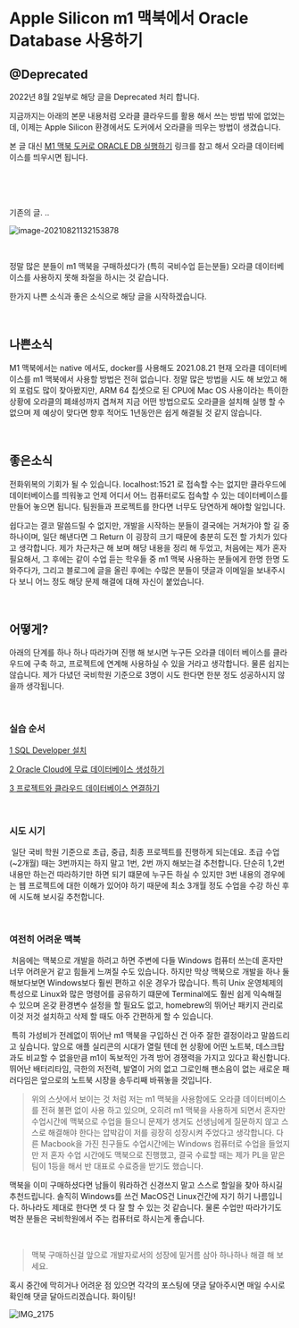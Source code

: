 # Apple Silicon m1 맥북에서 Oracle Database 사용하기

## @Deprecated

2022년 8월 2일부로 해당 글을 Deprecated 처리 합니다.

지금까지는 아래의 본문 내용처럼 오라클 클라우드를 활용 해서 쓰는 방법 밖에 없었는데, 이제는 Apple Silicon 환경에서도 도커에서 오라클을 띄우는 방법이 생겼습니다.

본 글 대신 [M1 맥북 도커로 ORACLE DB 실행하기](https://shanepark.tistory.com/400) 링크를 참고 해서 오라클 데이터베이스를 띄우시면 됩니다.

<br>

<br>

<br>

기존의 글. ..

![image-20210821132153878](https://raw.githubusercontent.com/Shane-Park/markdownBlog/master/database/oracle/m1oracle.assets/image-20210821132153878.webp)

​	

정말 많은 분들이 m1 맥북을 구매하셨다가 (특히 국비수업 듣는분들) 오라클 데이터베이스를 사용하지 못해 좌절을 하시는 것 같습니다.

한가지 나쁜 소식과 좋은 소식으로 해당 글을 시작하겠습니다.

​	

## 나쁜소식

M1 맥북에서는 native 에서도, docker를 사용해도 2021.08.21 현재 오라클 데이터베이스를 m1 맥북에서 사용할 방법은 전혀 없습니다. 정말 많은 방법을 시도 해 보았고 해외 포럼도 많이 찾아봤지만, ARM 64 칩셋으로 된 CPU에 Mac OS 사용이라는 특이한 상황에 오라클의 폐쇄성까지 겹쳐져 지금 어떤 방법으로도 오라클을 설치해 실행 할 수 없으며 제 예상이 맞다면 향후 적어도 1년동안은 쉽게 해결될 것 같지 않습니다.

​	

## 좋은소식

전화위복의 기회가 될 수 있습니다. localhost:1521 로 접속할 수는 없지만 클라우드에 데이터베이스를 띄워놓고 언제 어디서 어느 컴퓨터로도 접속할 수 있는 데이터베이스를 만들어 놓으면 됩니다. 팀원들과 프로젝트를 한다면 너무도 당연하게 해야할 일입니다.

쉽다고는 결코 말씀드릴 수 없지만, 개발을 시작하는 분들이 결국에는 거쳐가야 할 길 중 하나이며, 일단 해낸다면 그 Return 이 굉장히 크기 때문에 충분히 도전 할 가치가 있다고 생각합니다. 제가 차근차근 해 보며 해당 내용을 정리 해 두었고, 처음에는 제가 혼자 필요해서, 그 후에는 같이 수업 듣는 학우들 중 m1 맥북 사용하는 분들에게 한명 한명 도와주다가, 그리고 블로그에 글을 올린 후에는 수많은 분들이 댓글과 이메일을 보내주시다 보니 어느 정도 해당 문제 해결에 대해 자신이 붙었습니다.

​	

## 어떻게?

아래의 단계를 하나 하나 따라가며 진행 해 보시면 누구든 오라클 데이터 베이스를 클라우드에 구축 하고, 프로젝트에 연계해 사용하실 수 있을 거라고 생각합니다. 물론 쉽지는 않습니다. 제가 다녔던 국비학원 기준으로 3명이 시도 한다면 한분 정도 성공하시지 않을까 생각됩니다.

​	

### 실습 순서	

[1 SQL Developer 설치](https://shanepark.tistory.com/87)

[2 Oracle Cloud에 무료 데이터베이스 생성하기 ](https://shanepark.tistory.com/173)

[3 프로젝트와 클라우드 데이터베이스 연결하기 ](https://shanepark.tistory.com/207?category=1203911)

​	

### 시도 시기

​	일단 국비 학원 기준으로 초급, 중급, 최종 프로젝트를 진행하게 되는데요. 초급 수업(~2개월) 때는 3번까지는 하지 말고 1번, 2번 까지 해보는걸 추천합니다. 단순히 1,2번 내용만 하는건 따라하기만 하면 되기 떄문에 누구든 하실 수 있지만 3번 내용의 경우에는 웹 프로젝트에 대한 이해가 있어야 하기 때문에 최소 3개월 정도 수업을 수강 하신 후에 시도해 보시길 추천합니다.

​		

### 여전히 어려운 맥북

​	처음에는 맥북으로 개발을 하려고 하면 주변에 다들 Windows 컴퓨터 쓰는데 혼자만 너무 어려운거 같고 힘들게 느껴질 수도 있습니다. 하지만 막상 맥북으로 개발을 하나 둘 해보다보면 Windows보다 훨씬 편하고 쉬운 경우가 많습니다. 특히 Unix 운영체제의 특성으로 Linux와 많은 명령어를 공유하기 떄문에 Terminal에도 훨씬 쉽게 익숙해질 수 있으며 온갖 환경변수 설정을 할 필요도 없고, homebrew의 뛰어난 패키지 관리로 이것 저것 설치하고 삭제 할 때도 아주 간편하게 할 수 있습니다.

​	특히 가성비가 전례없이 뛰어난 m1 맥북을 구입하신 건 아주 잘한 결정이라고 말씀드리고 싶습니다. 앞으로 애플 실리콘의 시대가 열릴 텐데 현 상황에 어떤 노트북, 데스크탑과도 비교할 수 없을만큼 m1이 독보적인 가격 방어 경쟁력을 가지고 있다고 확신합니다. 뛰어난 배터리타임, 극한의 저전력, 발열이 거의 없고 그로인해 팬소음이 없는 새로운 패러다임은 앞으로의 노트북 시장을 송두리째 바꿔놓을 것입니다.

> 위의 스샷에서 보이는 것 처럼 저는 m1 맥북을 사용함에도 오라클 데이터베이스를 전혀 불편 없이 사용 하고 있으며, 오히려 m1 맥북을 사용하게 되면서 혼자만 수업시간에 맥북으로 수업을 들으니 문제가 생겨도 선생님에게 질문하지 않고 스스로 해결해야 한다는 압박감이 저를 굉장히 성장시켜 주었다고 생각합니다. 다른 Macbook을 가진 친구들도 수업시간에는 Windows 컴퓨터로 수업을 들었지만 저 혼자 수업 시간에도 맥북으로 진행했고, 결국 수료할 때는 제가 PL을 맡은 팀이 1등을 해서 반 대표로 수료증을 받기도 했습니다.

맥북을 이미 구매하셨다면 남들이 뭐라하건 신경쓰지 말고 스스로 할일을 찾아 하시길 추천드립니다. 솔직히 Windows를 쓰건 MacOS건 Linux건간에 자기 하기 나름입니다. 하나라도 제대로 한다면 셋 다 잘 할 수 있는 것 같습니다. 물론 수업만 따라가기도 벅찬 분들은 국비학원에서 주는 컴퓨터로 하시는게 좋습니다.

​	

> 맥북 구매하신걸 앞으로 개발자로서의 성장에 밑거름 삼아 하나하나 해결 해 보세요. 

혹시 중간에 막히거나 어려운 점 있으면 각각의 포스팅에 댓글 달아주시면 매일 수시로 확인해 댓글 달아드리겠습니다. 화이팅!

![IMG_2175](https://raw.githubusercontent.com/Shane-Park/markdownBlog/master/database/oracle/m1oracle.assets/IMG_2175.webp)

